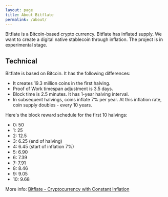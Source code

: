 ```yaml
---
layout: page
title: About Bitflate
permalink: /about/
---
```


Bitflate is a Bitcoin-based crypto currency. Bitflate has inflated supply. We want to create a digital native stablecoin through inflation. The project is in experimental stage.

[bitflate-organization]: https://github.com/bitflate

Technical
----------------

Bitflate is based on Bitcoin. It has the following differences:

- It creates 19.3 million coins in the first halving.
- Proof of Work timespan adjustment is 3.5 days.
- Block time is 2.5 minutes. It has 1-year halving interval.
- In subsequent halvings, coins inflate 7% per year. At this inflation rate, coin supply doubles - every 10 years.

Here's the block reward schedule for the first 10 halvings:

- 0: 50
- 1: 25
- 2: 12.5
- 3: 6.25 (end of halving)
- 4: 6.45 (start of inflation 7%)
- 5: 6.90
- 6: 7.39
- 7: 7.91
- 8: 8.46
- 9: 9.05
- 10: 9.68

More info: [Bitflate - Cryptocurrency with Constant Inflation](https://bitflate.github.io/post/2019/04/14/bitflate-cryptocurrency-with-constant-inflation.html)